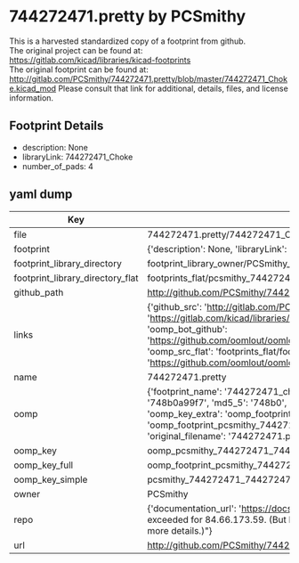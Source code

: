 # 744272471.pretty by PCSmithy  
This is a harvested standardized copy of a footprint from github.  
The original project can be found at:  
https://gitlab.com/kicad/libraries/kicad-footprints  
The original footprint can be found at:
http://gitlab.com/PCSmithy/744272471.pretty/blob/master/744272471_Choke.kicad_mod
Please consult that link for additional, details, files, and license information.  
## Footprint Details
* description: None  
* libraryLink: 744272471_Choke  
* number_of_pads: 4  
## yaml dump  
| Key | Value |  
| --- | --- |  
| file | 744272471.pretty/744272471_Choke.kicad_mod |  
| footprint | {'description': None, 'libraryLink': '744272471_Choke', 'number_of_pads': 4} |  
| footprint_library_directory | footprint_library_owner/PCSmithy_744272471.pretty |  
| footprint_library_directory_flat | footprints_flat/pcsmithy_744272471_744272471_choke/working |  
| github_path | http://github.com/PCSmithy/744272471.pretty/blob/master/744272471_Choke.kicad_mod |  
| links | {'github_src': 'http://gitlab.com/PCSmithy/744272471.pretty/blob/master/744272471_Choke.kicad_mod', 'github_src_repo': 'https://gitlab.com/kicad/libraries/kicad-footprints', 'oomp_bot': 'footprints/pcsmithy_744272471_744272471_choke/working', 'oomp_bot_github': 'https://github.com/oomlout/oomlout_oomp_footprint_bot/tree/main/footprints/pcsmithy_744272471_744272471_choke/working', 'oomp_src_flat': 'footprints_flat/footprints_flat/pcsmithy_744272471_744272471_choke/working', 'oomp_src_flat_github': 'https://github.com/oomlout/oomlout_oomp_footprint_src/tree/main/footprints_flat/pcsmithy_744272471_744272471_choke/working'} |  
| name | 744272471.pretty |  
| oomp | {'footprint_name': '744272471_choke', 'library_name': '744272471', 'md5': '748b0a99f7edfbda731e20ae6f38e6ee', 'md5_10': '748b0a99f7', 'md5_5': '748b0', 'md5_6': '748b0a', 'oomp_key': 'oomp_pcsmithy_744272471_744272471_choke', 'oomp_key_extra': 'oomp_footprint_pcsmithy_744272471_744272471_choke', 'oomp_key_full': 'oomp_footprint_pcsmithy_744272471_744272471_choke_748b0a', 'oomp_key_simple': 'pcsmithy_744272471_744272471_choke', 'original_filename': '744272471.pretty/744272471_Choke.kicad_mod', 'owner_name': 'pcsmithy'} |  
| oomp_key | oomp_pcsmithy_744272471_744272471_choke |  
| oomp_key_full | oomp_footprint_pcsmithy_744272471_744272471_choke |  
| oomp_key_simple | pcsmithy_744272471_744272471_choke |  
| owner | PCSmithy |  
| repo | {'documentation_url': 'https://docs.github.com/rest/overview/resources-in-the-rest-api#rate-limiting', 'message': "API rate limit exceeded for 84.66.173.59. (But here's the good news: Authenticated requests get a higher rate limit. Check out the documentation for more details.)"} |  
| url | http://github.com/PCSmithy/744272471.pretty |  

